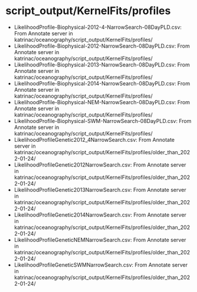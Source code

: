 # script_output/KernelFits/profiles

* LikelihoodProfile-Biophysical-2012-4-NarrowSearch-08DayPLD.csv: From Annotate server in katrinac/oceanography/script_output/KernelFits/profiles/
* LikelihoodProfile-Biophysical-2012-NarrowSearch-08DayPLD.csv: From Annotate server in katrinac/oceanography/script_output/KernelFits/profiles/
* LikelihoodProfile-Biophysical-2013-NarrowSearch-08DayPLD.csv: From Annotate server in katrinac/oceanography/script_output/KernelFits/profiles/
* LikelihoodProfile-Biophysical-2014-NarrowSearch-08DayPLD.csv: From Annotate server in katrinac/oceanography/script_output/KernelFits/profiles/
* LikelihoodProfile-Biophysical-NEM-NarrowSearch-08DayPLD.csv: From Annotate server in katrinac/oceanography/script_output/KernelFits/profiles/
* LikelihoodProfile-Biophysical-SWM-NarrowSearch-08DayPLD.csv: From Annotate server in katrinac/oceanography/script_output/KernelFits/profiles/
* LikelihoodProfileGenetic2012_4NarrowSearch.csv: From Annotate server in katrinac/oceanography/script_output/KernelFits/profiles/older_than_2022-01-24/
* LikelihoodProfileGenetic2012NarrowSearch.csv: From Annotate server in katrinac/oceanography/script_output/KernelFits/profiles/older_than_2022-01-24/
* LikelihoodProfileGenetic2013NarrowSearch.csv: From Annotate server in katrinac/oceanography/script_output/KernelFits/profiles/older_than_2022-01-24/
* LikelihoodProfileGenetic2014NarrowSearch.csv: From Annotate server in katrinac/oceanography/script_output/KernelFits/profiles/older_than_2022-01-24/
* LikelihoodProfileGeneticNEMNarrowSearch.csv: From Annotate server in katrinac/oceanography/script_output/KernelFits/profiles/older_than_2022-01-24/
* LikelihoodProfileGeneticSWMNarrowSearch.csv: From Annotate server in katrinac/oceanography/script_output/KernelFits/profiles/older_than_2022-01-24/

